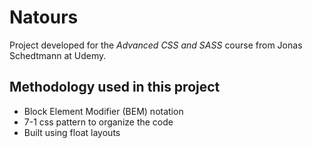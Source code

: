 # Natours

Project developed for the *Advanced CSS and SASS* course from Jonas Schedtmann at Udemy.

## Methodology used in this project
- Block Element Modifier (BEM) notation
- 7-1 css pattern to organize the code
- Built using float layouts